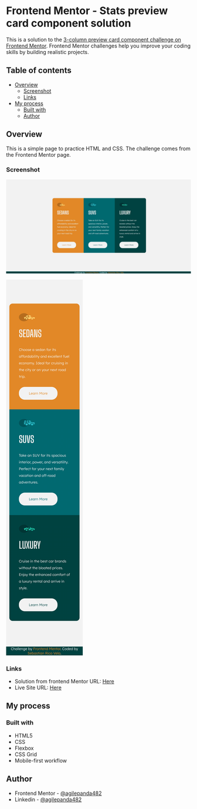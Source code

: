# Frontend Mentor - Stats preview card component solution

This is a solution to the [3-column preview card component challenge on Frontend Mentor](https://www.frontendmentor.io/challenges/3column-preview-card-component-pH92eAR2-). Frontend Mentor challenges help you improve your coding skills by building realistic projects.

## Table of contents
- [Overview](#overview)
  - [Screenshot](#screenshot)
  - [Links](#links)
- [My process](#my-process)
  - [Built with](#built-with)
  - [Author](#author)

## Overview
This is a simple page to practice HTML and CSS. The challenge comes from the Frontend Mentor page.

### Screenshot

![Normal Design](/screenshots/PC.jpeg)

![Mobile Design](/screenshots/MOBILE.jpeg)

### Links

- Solution from frontend Mentor URL: [Here](https://www.frontendmentor.io/solutions/stats-preview-card-component-mobile-first-responsive-Ypp4Cslyob)
- Live Site URL: [Here](https://3-columnpreviewcardcomponet-agp482.netlify.app/)

## My process

### Built with
- HTML5
- CSS
- Flexbox
- CSS Grid
- Mobile-first workflow

## Author
- Frontend Mentor - [@agilepanda482](https://www.frontendmentor.io/profile/agilepanda482)
- Linkedin - [@agilepanda482](https://www.linkedin.com/in/agilepanda482/)